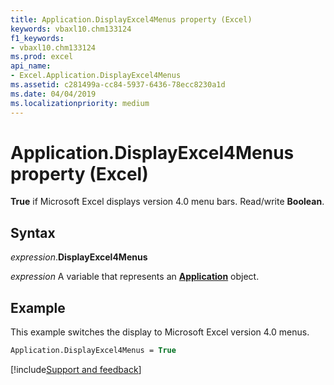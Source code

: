 ```yaml
---
title: Application.DisplayExcel4Menus property (Excel)
keywords: vbaxl10.chm133124
f1_keywords:
- vbaxl10.chm133124
ms.prod: excel
api_name:
- Excel.Application.DisplayExcel4Menus
ms.assetid: c281499a-cc84-5937-6436-78ecc8230a1d
ms.date: 04/04/2019
ms.localizationpriority: medium
---
```



# Application.DisplayExcel4Menus property (Excel)

**True** if Microsoft Excel displays version 4.0 menu bars. Read/write **Boolean**.


## Syntax

_expression_.**DisplayExcel4Menus**

_expression_ A variable that represents an **[Application](Excel.Application(object).md)** object.


## Example

This example switches the display to Microsoft Excel version 4.0 menus.

```vb
Application.DisplayExcel4Menus = True
```




[!include[Support and feedback](~/includes/feedback-boilerplate.md)]